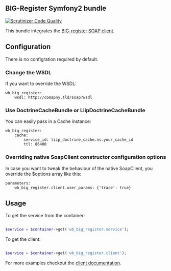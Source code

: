 BIG-Register Symfony2 bundle
----------------------------
[![Scrutinizer Code Quality](https://scrutinizer-ci.com/g/waarneembemiddeling/bigregister-bundle/badges/quality-score.png?b=master)](https://scrutinizer-ci.com/g/waarneembemiddeling/bigregister-bundle/?branch=master)

This bundle integrates the [BIG-register SOAP client](https://github.com/waarneembemiddeling/bigregister-soap).

## Configuration

There is no configration required by default. 

### Change the WSDL

If you want to override the WSDL:

    wb_big_register:
        wsdl: http://comapny.tld/soap?wsdl

### Use DoctrineCacheBundle or LiipDoctrineCacheBundle

You can easily pass in a Cache instance:

    wb_big_register:
        cache:
            service_id: liip_doctrine_cache.ns.your_cache_id
            ttl: 86400

### Overriding native SoapClient constructor configuration options

In case you want to tweak the behaviour of the native SoapClient, you override the $options array like this:

    parameters:
        wb_big_register.client.user_params: {'trace': true}

## Usage

To get the service from the container:

```php

$service = $container->get('wb_big_register.service');

```

To get the client:

```php

$service = $container->get('wb_big_register.client');

```

For more examples checkout the [client documentation](https://github.com/waarneembemiddeling/bigregister-soap).
